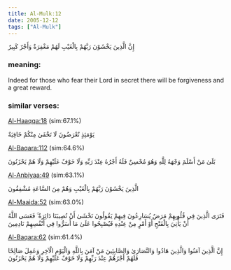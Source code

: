 ```yaml
---
title: Al-Mulk:12
date: 2005-12-12
tags: ["Al-Mulk"]
---
```

إِنَّ الَّذِينَ يَخْشَوْنَ رَبَّهُمْ بِالْغَيْبِ لَهُمْ مَغْفِرَةٌ وَأَجْرٌ كَبِيرٌ
### meaning: 
Indeed for those who fear their Lord in secret there will be forgiveness and a great reward.
### similar verses: 

[Al-Haaqqa:18](/69/18) (sim:67.1%)

يَوْمَئِذٍ تُعْرَضُونَ لَا تَخْفَىٰ مِنْكُمْ خَافِيَةٌ

[Al-Baqara:112](/2/112) (sim:64.6%)

بَلَىٰ مَنْ أَسْلَمَ وَجْهَهُ لِلَّهِ وَهُوَ مُحْسِنٌ فَلَهُ أَجْرُهُ عِنْدَ رَبِّهِ وَلَا خَوْفٌ عَلَيْهِمْ وَلَا هُمْ يَحْزَنُونَ

[Al-Anbiyaa:49](/21/49) (sim:63.1%)

الَّذِينَ يَخْشَوْنَ رَبَّهُمْ بِالْغَيْبِ وَهُمْ مِنَ السَّاعَةِ مُشْفِقُونَ

[Al-Maaida:52](/5/52) (sim:63.0%)

فَتَرَى الَّذِينَ فِي قُلُوبِهِمْ مَرَضٌ يُسَارِعُونَ فِيهِمْ يَقُولُونَ نَخْشَىٰ أَنْ تُصِيبَنَا دَائِرَةٌ ۚ فَعَسَى اللَّهُ أَنْ يَأْتِيَ بِالْفَتْحِ أَوْ أَمْرٍ مِنْ عِنْدِهِ فَيُصْبِحُوا عَلَىٰ مَا أَسَرُّوا فِي أَنْفُسِهِمْ نَادِمِينَ

[Al-Baqara:62](/2/62) (sim:61.4%)

إِنَّ الَّذِينَ آمَنُوا وَالَّذِينَ هَادُوا وَالنَّصَارَىٰ وَالصَّابِئِينَ مَنْ آمَنَ بِاللَّهِ وَالْيَوْمِ الْآخِرِ وَعَمِلَ صَالِحًا فَلَهُمْ أَجْرُهُمْ عِنْدَ رَبِّهِمْ وَلَا خَوْفٌ عَلَيْهِمْ وَلَا هُمْ يَحْزَنُونَ
